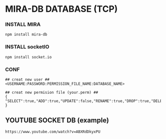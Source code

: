# MIRA-DB DATABASE (TCP)
	
### INSTALL MIRA
``` npm install mira-db ```

### INSTALL socketIO
```	npm install socket.io  ```

### CONF
```	
## creat new user ## 
<USERNAME:PASSWORD:PERMISSION_FILE_NAME:DATABASE_NAME>

## creat new permision file (your.perm) ## 
{ "SELECT":true,"ADD":true,"UPDATE":false,"RENAME":true,"DROP":true,"DELETE":true,"CREATE":true,"LIST":false }
```	

## YOUTUBE SOCKET DB (example)
```
https://www.youtube.com/watch?v=ABXRdDkyxPU
```
